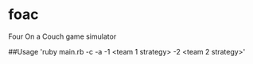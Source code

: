 # foac
Four On a Couch game simulator

##Usage
'ruby main.rb -c <player count> -a <arrangement> -1 <team 1 strategy> -2 <team 2 strategy>'
